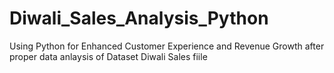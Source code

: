 # Diwali_Sales_Analysis_Python
Using Python for Enhanced Customer Experience and Revenue Growth after proper data anlaysis of Dataset Diwali Sales fiile
